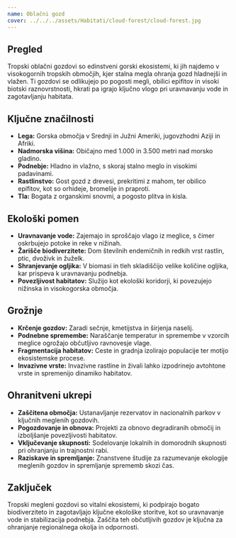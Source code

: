 ```yaml
---
name: Oblačni gozd
cover: ../../../assets/Habitati/cloud-forest/cloud-forest.jpg
---
```

## Pregled
Tropski oblačni gozdovi so edinstveni gorski ekosistemi, ki jih najdemo v visokogornih tropskih območjih, kjer stalna megla ohranja gozd hladnejši in vlažen. Ti gozdovi se odlikujejo po pogosti megli, obilici epifitov in visoki biotski raznovrstnosti, hkrati pa igrajo ključno vlogo pri uravnavanju vode in zagotavljanju habitata.

## Ključne značilnosti
- **Lega:** Gorska območja v Srednji in Južni Ameriki, jugovzhodni Aziji in Afriki.
- **Nadmorska višina:** Običajno med 1.000 in 3.500 metri nad morsko gladino.
- **Podnebje:** Hladno in vlažno, s skoraj stalno meglo in visokimi padavinami.
- **Rastlinstvo:** Gost gozd z drevesi, prekritimi z mahom, ter obilico epifitov, kot so orhideje, bromelije in praproti.
- **Tla:** Bogata z organskimi snovmi, a pogosto plitva in kisla.

## Ekološki pomen
- **Uravnavanje vode:** Zajemajo in sproščajo vlago iz meglice, s čimer oskrbujejo potoke in reke v nižinah.
- **Žarišče biodiverzitete:** Dom številnih endemičnih in redkih vrst rastlin, ptic, dvoživk in žuželk.
- **Shranjevanje ogljika:** V biomasi in tleh skladiščijo velike količine ogljika, kar prispeva k uravnavanju podnebja.
- **Povezljivost habitatov:** Služijo kot ekološki koridorji, ki povezujejo nižinska in visokogorska območja.

## Grožnje
- **Krčenje gozdov:** Zaradi sečnje, kmetijstva in širjenja naselij.
- **Podnebne spremembe:** Naraščanje temperatur in spremembe v vzorcih meglice ogrožajo občutljivo ravnovesje vlage.
- **Fragmentacija habitatov:** Ceste in gradnja izolirajo populacije ter motijo ekosistemske procese.
- **Invazivne vrste:** Invazivne rastline in živali lahko izpodrinejo avtohtone vrste in spremenijo dinamiko habitatov.

## Ohranitveni ukrepi
- **Zaščitena območja:** Ustanavljanje rezervatov in nacionalnih parkov v ključnih meglenih gozdovih.
- **Pogozdovanje in obnova:** Projekti za obnovo degradiranih območij in izboljšanje povezljivosti habitatov.
- **Vključevanje skupnosti:** Sodelovanje lokalnih in domorodnih skupnosti pri ohranjanju in trajnostni rabi.
- **Raziskave in spremljanje:** Znanstvene študije za razumevanje ekologije meglenih gozdov in spremljanje sprememb skozi čas.

## Zaključek
Tropski megleni gozdovi so vitalni ekosistemi, ki podpirajo bogato biodiverziteto in zagotavljajo ključne ekološke storitve, kot so uravnavanje vode in stabilizacija podnebja. Zaščita teh občutljivih gozdov je ključna za ohranjanje regionalnega okolja in odpornosti.
